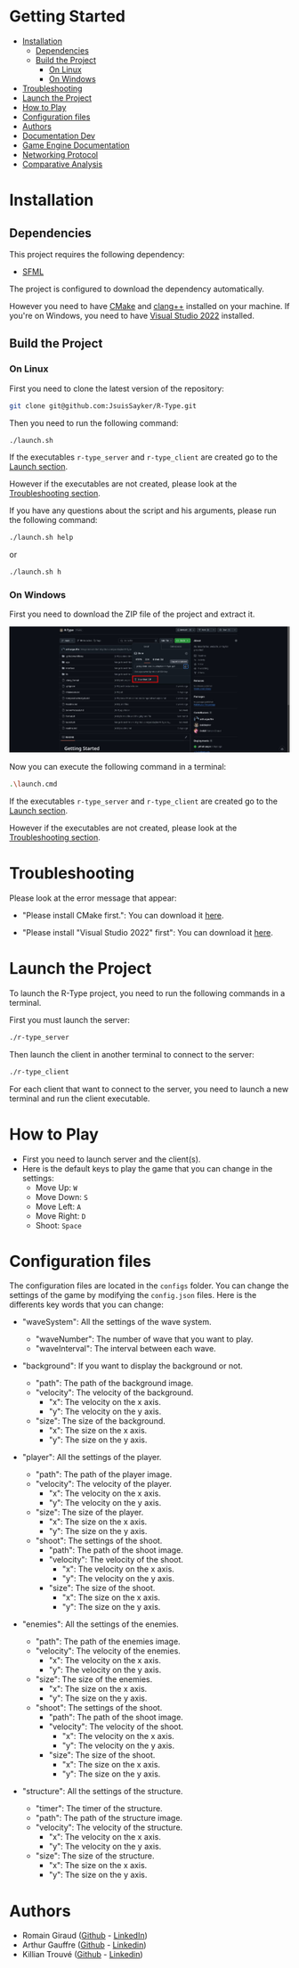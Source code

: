 # Getting Started
- [Installation](#installation)
    - [Dependencies](#dependencies)
    - [Build the Project](#build-the-project)
        - [On Linux](#on-linux)
        - [On Windows](#on-windows)
- [Troubleshooting](#troubleshooting)
- [Launch the Project](#launch-the-project)
- [How to Play](#how-to-play)
- [Configuration files](#configuration-files)
- [Authors](#authors)
- [Documentation Dev](https://jsuissayker.github.io/R-Type/)
- [Game Engine Documentation](GameEngine.md)
- [Networking Protocol](ServerProtocol.md)
- [Comparative Analysis](ComparativeAnalysis.md)



# Installation

## Dependencies
This project requires the following dependency:
- [SFML](https://www.sfml-dev.org/download.php)

The project is configured to download the dependency automatically.

However you need to have [CMake](https://cmake.org/download/) and [clang++](https://clang.llvm.org/get_started.html) installed on your machine. If you're on Windows, you need to have [Visual Studio 2022](https://visualstudio.microsoft.com/vs/) installed.

## Build the Project

### On Linux

First you need to clone the latest version of the repository:
```bash
git clone git@github.com:JsuisSayker/R-Type.git
```

Then you need to run the following command:
```bash
./launch.sh
```

If the executables `r-type_server` and `r-type_client` are created go to the [Launch section](#launch-the-project).

However if the executables are not created, please look at the [Troubleshooting section](#troubleshooting).

If you have any questions about the script and his arguments, please run the following command:
```bash
./launch.sh help
```
or
```bash
./launch.sh h
```

### On Windows

First you need to download the ZIP file of the project and extract it.

![Download ZIP](./ressources/Download_zip_file.jpg)

Now you can execute the following command in a terminal:
```bash
.\launch.cmd
```

If the executables `r-type_server` and `r-type_client` are created go to the [Launch section](#launch-the-project).

However if the executables are not created, please look at the [Troubleshooting section](#troubleshooting).


# Troubleshooting

Please look at the error message that appear:
- "Please install CMake first.": You can download it [here](https://cmake.org/download/).

- "Please install "Visual Studio 2022" first": You can download it [here](https://visualstudio.microsoft.com/vs/).

# Launch the Project

To launch the R-Type project, you need to run the following commands in a terminal.

First you must launch the server:

```bash
./r-type_server
```

Then launch the client in another terminal to connect to the server:
```bash
./r-type_client
```

For each client that want to connect to the server, you need to launch a new terminal and run the client executable.

# How to Play

- First you need to launch server and the client(s).
- Here is the default keys to play the game that you can change in the settings:
    - Move Up: `W`
    - Move Down: `S`
    - Move Left: `A`
    - Move Right: `D`
    - Shoot: `Space`

# Configuration files

The configuration files are located in the `configs` folder. You can change the settings of the game by modifying the `config.json` files. Here is the differents key words that you can change:

- "waveSystem": All the settings of the wave system.
    - "waveNumber": The number of wave that you want to play.
    - "waveInterval": The interval between each wave.

- "background": If you want to display the background or not.
    - "path": The path of the background image.
    - "velocity": The velocity of the background.
        - "x": The velocity on the x axis.
        - "y": The velocity on the y axis.
    - "size": The size of the background.
        - "x": The size on the x axis.
        - "y": The size on the y axis.

- "player": All the settings of the player.
    - "path": The path of the player image.
    - "velocity": The velocity of the player.
        - "x": The velocity on the x axis.
        - "y": The velocity on the y axis.
    - "size": The size of the player.
        - "x": The size on the x axis.
        - "y": The size on the y axis.
    - "shoot": The settings of the shoot.
        - "path": The path of the shoot image.
        - "velocity": The velocity of the shoot.
            - "x": The velocity on the x axis.
            - "y": The velocity on the y axis.
        - "size": The size of the shoot.
            - "x": The size on the x axis.
            - "y": The size on the y axis.

- "enemies": All the settings of the enemies.
    - "path": The path of the enemies image.
    - "velocity": The velocity of the enemies.
        - "x": The velocity on the x axis.
        - "y": The velocity on the y axis.
    - "size": The size of the enemies.
        - "x": The size on the x axis.
        - "y": The size on the y axis.
    - "shoot": The settings of the shoot.
        - "path": The path of the shoot image.
        - "velocity": The velocity of the shoot.
            - "x": The velocity on the x axis.
            - "y": The velocity on the y axis.
        - "size": The size of the shoot.
            - "x": The size on the x axis.
            - "y": The size on the y axis.

- "structure": All the settings of the structure.
    - "timer": The timer of the structure.
    - "path": The path of the structure image.
    - "velocity": The velocity of the structure.
        - "x": The velocity on the x axis.
        - "y": The velocity on the y axis.
    - "size": The size of the structure.
        - "x": The size on the x axis.
        - "y": The size on the y axis.

# Authors

- Romain Giraud ([Github](https://github.com/OxiiLB) - [LinkedIn](https://www.linkedin.com/in/romain-giraud-b86982222/))
- Arthur Gauffre ([Github](https://github.com/arthurgauffre) - [Linkedin](https://www.linkedin.com/in/arthur-gauffre/))
- Killian Trouvé ([Github](https://github.com/JsuisSayker) - [Linkedin](https://www.linkedin.com/in/killian-trouv%C3%A9/))